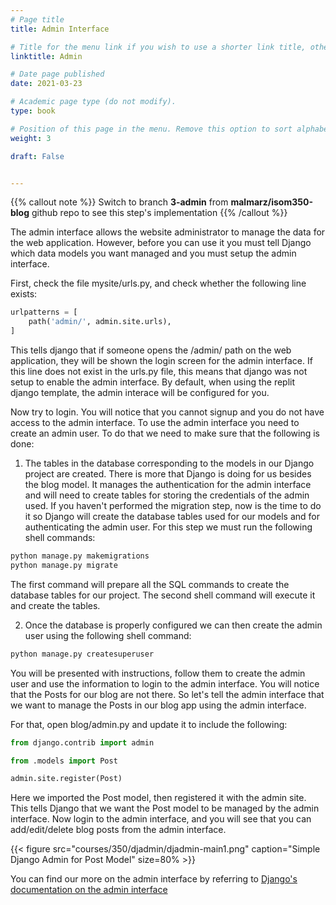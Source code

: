 ```yaml
---
# Page title
title: Admin Interface

# Title for the menu link if you wish to use a shorter link title, otherwise remove this option.
linktitle: Admin

# Date page published
date: 2021-03-23

# Academic page type (do not modify).
type: book

# Position of this page in the menu. Remove this option to sort alphabetically.
weight: 3

draft: False


---
```


{{% callout note %}}
Switch to branch **3-admin** from **malmarz/isom350-blog** github repo to see this step's implementation
{{% /callout %}}

The admin interface allows the website administrator to manage the data for the web application. However, before you can use it you must tell Django which data models you want managed and you must setup the admin interface.

First, check the file mysite/urls.py, and check whether the following line exists:
```python
urlpatterns = [
    path('admin/', admin.site.urls),    
]
```

This tells django that if someone opens the /admin/ path on the web application, they will be shown the login screen for the admin interface. If this line does not exist in the urls.py file, this means that django was not setup to enable the admin interface. By default, when using the replit django template, the admin interace will be configured for you. 

Now try to login. You will notice that you cannot signup and you do not have access to the admin interface. To use the admin interface you need to create an admin user. To do that we need to make sure that the following is done:

1. The tables in the database corresponding to the models in our Django project are created. There is more that Django is doing for us besides the blog model. It manages the authentication for the admin interface and will need to create tables for storing the credentials of the admin used. If you haven't performed the migration step, now is the time to do it so Django will create the database tables used for our models and for authenticating the admin user. For this step we must run the following shell commands:

```bash
python manage.py makemigrations
python manage.py migrate
```

The first command will prepare all the SQL commands to create the database tables for our project. The second shell command will execute it and create the tables.

2. Once the database is properly configured we can then create the admin user using the following shell command:

```bash
python manage.py createsuperuser

```
You will be presented with instructions, follow them to create the admin user and use the information to login to the admin interface. You will notice that the Posts for our blog are not there. So let's tell the admin interface that we want to manage the Posts in our blog app using the admin interface.

For that, open blog/admin.py and update it to include the following:

```python
from django.contrib import admin

from .models import Post

admin.site.register(Post)
```

Here we imported the Post model, then registered it with the admin site. This tells Django that we want the Post model to be managed by the admin interface. Now login to the admin interface, and you will see that you can add/edit/delete blog posts from the admin interface. 

{{< figure src="courses/350/djadmin/djadmin-main1.png" caption="Simple Django Admin for Post Model" size=80% >}}


You can find our more on the admin interface by referring to [Django's documentation on the admin interface](https://docs.djangoproject.com/en/3.1/ref/contrib/admin/)